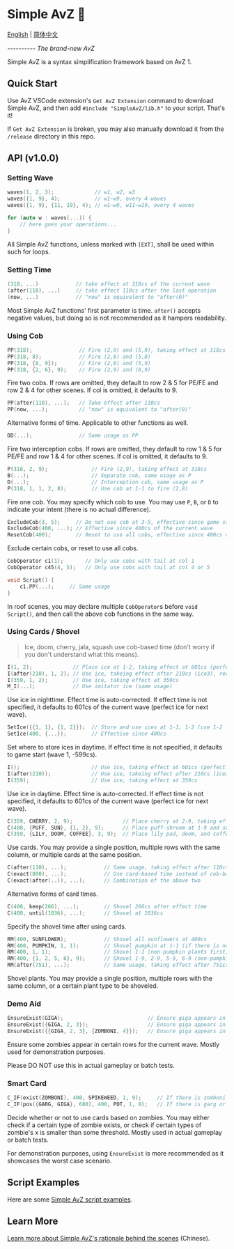 # Simple AvZ 💫

[English](./README(eng).md) | [简体中文](../README.md)

*---------- The brand-new AvZ*

Simple AvZ is a syntax simplification framework based on AvZ 1.

## Quick Start

Use AvZ VSCode extension's `Get AvZ Extension` command to download Simple AvZ, and then add `#include "SimpleAvZ/lib.h"` to your script. That's it!

If `Get AvZ Extension` is broken, you may also manually download it from the `/release` directory in this repo.

## API (v1.0.0)

### Setting Wave

```cpp
waves(1, 2, 3);             // w1, w2, w3
waves({1, 9}, 4);           // w1~w9, every 4 waves
waves({1, 9}, {11, 19}, 4); // w1~w9, w11~w19, every 4 waves
```

```cpp
for (auto w : waves(...)) {
    // here goes your operations...
}
```

All Simple AvZ functions, unless marked with `[EXT]`, shall be used within such for loops.

### Setting Time

```cpp
(318, ...)            // take effect at 318cs of the current wave
(after(110), ...)     // take effect 110cs after the last operation
(now, ...)            // "now" is equivalent to "after(0)"
```

Most Simple AvZ functions' first parameter is time. `after()` accepts negative values, but doing so is not recommended as it hampers readability.


### Using Cob

```cpp
PP(318);               // Fire (2,9) and (5,9), taking effect at 318cs
PP(318, 8);            // Fire (2,8) and (5,8)
PP(318, {8, 9});       // Fire (2,8) and (5,9)
PP(318, {2, 6}, 9);    // Fire (2,9) and (6,9)
```

Fire two cobs. If rows are omitted, they default to row 2 & 5 for PE/FE and row 2 & 4 for other scenes. If col is omitted, it defaults to 9.

```cpp
PP(after(110), ...);   // Take effect after 110cs
PP(now, ...);          // "now" is equivalent to "after(0)"
```

Alternative forms of time. Applicable to other functions as well.

```cpp
DD(...);               // Same usage as PP
```

Fire two interception cobs. If rows are omitted, they default to row 1 & 5 for PE/FE and row 1 & 4 for other scenes. If col is omitted, it defaults to 9.

```cpp
P(318, 2, 9);              // Fire (2,9), taking effect at 318cs
B(...);                    // Separate cob, same usage as P
D(...);                    // Interception cob, same usage as P
P(318, 1, 1, 2, 8);        // Use cob at 1-1 to fire (2,8)
```

Fire one cob. You may specify which cob to use. You may use `P`, `B`, or `D` to indicate your intent (there is no actual difference).

```cpp
ExcludeCob(3, 5);     // Do not use cob at 3-5, effective since game start [EXT]
ExcludeCob(400, ...); // Effective since 400cs of the current wave
ResetCob(400);        // Reset to use all cobs, effective since 400cs of the current wave
```

Exclude certain cobs, or reset to use all cobs.

```cpp
CobOperator c1(1);       // Only use cobs with tail at col 1
CobOperator c45(4, 5);   // Only use cobs with tail at col 4 or 5

void Script() {
    c1.PP(...);     // Same usage
}
```

In roof scenes, you may declare multiple `CobOperator`s before `void Script()`, and then call the above cob functions in the same way.

### Using Cards / Shovel

> Ice, doom, cherry, jala, squash use cob-based time (don't worry if you don't understand what this means).

```cpp
I(1, 2);             // Place ice at 1-2, taking effect at 601cs (perfect ice)
I(after(210), 1, 2); // Use ice, takeing effect after 210cs (ice3), recommended to be used after activation cobs
I(359, 1, 2);        // Use ice, taking effect at 359cs
M_I(...);            // Use imitator ice (same usage)
```

Use ice in nighttime. Effect time is auto-corrected. If effect time is not specified, it defaults to 601cs of the current wave (perfect ice for next wave).

```cpp
SetIce({{1, 1}, {1, 2}});  // Store and use ices at 1-1, 1-2 (use 1-2 first), effective since game start [EXT]
SetIce(400, {...});        // Effective since 400cs
```

Set where to store ices in daytime. If effect time is not specified, it defaults to game start (wave 1, -599cs).

```cpp
I();                       // Use ice, taking effect at 601cs (perfect ice)
I(after(210));             // Use ice, takeing effect after 210cs (ice3), recommended to be used after activation cobs
I(359);                    // Use ice, taking effect at 359cs
```

Use ice in daytime. Effect time is auto-corrected. If effect time is not specified, it defaults to 601cs of the current wave (perfect ice for next wave).

```cpp
C(359, CHERRY, 2, 9);                // Place cherry at 2-9, taking effect at 359cs
C(400, {PUFF, SUN}, {1, 2}, 9);      // Place puff-shroom at 1-9 and sun-shroom at 2-9 
C(359, {LILY, DOOM, COFFEE}, 3, 9);  // Place lily pad, doom, and coffee bean at 3-9
```

Use cards. You may provide a single position, multiple rows with the same column, or multiple cards at the same position.

```cpp
C(after(110), ...);            // Same usage, taking effect after 110cs
C(exact(800), ...);            // Use card-based time instead of cob-based time, taking effect at 800cs
C(exact(after(..)), ...);      // Combination of the above two
```

Alternative forms of card times.

```cpp
C(400, keep(266), ...);        // Shovel 266cs after effect time
C(400, until(1036), ...);      // Shovel at 1036cs
```

Specify the shovel time after using cards.

```cpp
RM(400, SUNFLOWER);            // Shovel all sunflowers at 400cs
RM(400, PUMPKIN, 1, 1);        // Shovel pumpkin at 1-1 (if there is no pumpkin, do nothing)
RM(400, 1, 1);                 // Shovel 1-1 (non-pumpkin plants first)
RM(400, {1, 2, 5, 6}, 9);      // Shovel 1-9, 2-9, 5-9, 6-9 (non-pumpkin plants first)
RM(after(751), ...);           // Same usage, taking effect after 751cs
```

Shovel plants. You may provide a single position, multiple rows with the same column, or a certain plant type to be shoveled.

### Demo Aid

```cpp
EnsureExist(GIGA);                           // Ensure giga appears in all reasonable rows
EnsureExist({GIGA, 2, 3});                   // Ensure giga appears in row 2 & 3
EnsureExist({{GIGA, 2, 3}, {ZOMBONI, 4}});   // Ensure giga appears in row 2 & 3 and zomboni appears in row 4
```

Ensure some zombies appear in certain rows for the current wave. Mostly used for demonstration purposes.

Please DO NOT use this in actual gameplay or batch tests.

### Smart Card

```cpp
C_IF(exist(ZOMBONI), 400, SPIKEWEED, 1, 9);     // If there is zomboni in row 1, place spikeweed at 1-9 at 400cs
C_IF(pos({GARG, GIGA}, 680), 400, POT, 1, 8);   // If there is garg or giga with int(x)≤680, place flower pot at 1-8 at 400cs
```

Decide whether or not to use cards based on zombies. You may either check if a certain type of zombie exists, or check if certain types of zombie's x is smaller than some threshold. Mostly used in actual gameplay or batch tests.

For demonstration purposes, using `EnsureExist` is more recommended as it showcases the worst case scenario.

## Script Examples

Here are some [Simple AvZ script examples](../examples/).

## Learn More

[Learn more about Simple AvZ's rationale behind the scenes](./About.md) (Chinese).
